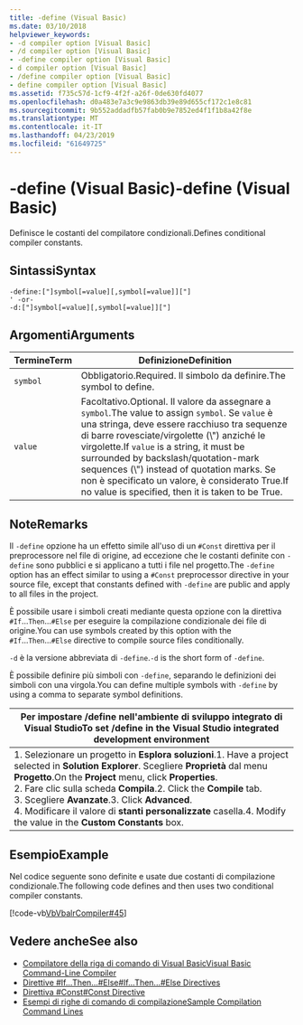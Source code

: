 ```yaml
---
title: -define (Visual Basic)
ms.date: 03/10/2018
helpviewer_keywords:
- -d compiler option [Visual Basic]
- /d compiler option [Visual Basic]
- -define compiler option [Visual Basic]
- d compiler option [Visual Basic]
- /define compiler option [Visual Basic]
- define compiler option [Visual Basic]
ms.assetid: f735c57d-1cf9-4f2f-a26f-0de630fd4077
ms.openlocfilehash: d0a483e7a3c9e9863db39e89d655cf172c1e8c81
ms.sourcegitcommit: 9b552addadfb57fab0b9e7852ed4f1f1b8a42f8e
ms.translationtype: MT
ms.contentlocale: it-IT
ms.lasthandoff: 04/23/2019
ms.locfileid: "61649725"
---
```

# <a name="-define-visual-basic"></a><span data-ttu-id="ea761-102">-define (Visual Basic)</span><span class="sxs-lookup"><span data-stu-id="ea761-102">-define (Visual Basic)</span></span>
<span data-ttu-id="ea761-103">Definisce le costanti del compilatore condizionali.</span><span class="sxs-lookup"><span data-stu-id="ea761-103">Defines conditional compiler constants.</span></span>  
  
## <a name="syntax"></a><span data-ttu-id="ea761-104">Sintassi</span><span class="sxs-lookup"><span data-stu-id="ea761-104">Syntax</span></span>  
  
```  
-define:["]symbol[=value][,symbol[=value]]["]  
' -or-  
-d:["]symbol[=value][,symbol[=value]]["]  
```  
  
## <a name="arguments"></a><span data-ttu-id="ea761-105">Argomenti</span><span class="sxs-lookup"><span data-stu-id="ea761-105">Arguments</span></span>  
  
|<span data-ttu-id="ea761-106">Termine</span><span class="sxs-lookup"><span data-stu-id="ea761-106">Term</span></span>|<span data-ttu-id="ea761-107">Definizione</span><span class="sxs-lookup"><span data-stu-id="ea761-107">Definition</span></span>|  
|---|---|  
|`symbol`|<span data-ttu-id="ea761-108">Obbligatorio.</span><span class="sxs-lookup"><span data-stu-id="ea761-108">Required.</span></span> <span data-ttu-id="ea761-109">Il simbolo da definire.</span><span class="sxs-lookup"><span data-stu-id="ea761-109">The symbol to define.</span></span>|  
|`value`|<span data-ttu-id="ea761-110">Facoltativo.</span><span class="sxs-lookup"><span data-stu-id="ea761-110">Optional.</span></span> <span data-ttu-id="ea761-111">Il valore da assegnare a `symbol`.</span><span class="sxs-lookup"><span data-stu-id="ea761-111">The value to assign `symbol`.</span></span> <span data-ttu-id="ea761-112">Se `value` è una stringa, deve essere racchiuso tra sequenze di barre rovesciate/virgolette (\\") anziché le virgolette.</span><span class="sxs-lookup"><span data-stu-id="ea761-112">If `value` is a string, it must be surrounded by backslash/quotation-mark sequences (\\") instead of quotation marks.</span></span> <span data-ttu-id="ea761-113">Se non è specificato un valore, è considerato True.</span><span class="sxs-lookup"><span data-stu-id="ea761-113">If no value is specified, then it is taken to be True.</span></span>|  
  
## <a name="remarks"></a><span data-ttu-id="ea761-114">Note</span><span class="sxs-lookup"><span data-stu-id="ea761-114">Remarks</span></span>  
 <span data-ttu-id="ea761-115">Il `-define` opzione ha un effetto simile all'uso di un `#Const` direttiva per il preprocessore nel file di origine, ad eccezione che le costanti definite con `-define` sono pubblici e si applicano a tutti i file nel progetto.</span><span class="sxs-lookup"><span data-stu-id="ea761-115">The `-define` option has an effect similar to using a `#Const` preprocessor directive in your source file, except that constants defined with `-define` are public and apply to all files in the project.</span></span>  
  
 <span data-ttu-id="ea761-116">È possibile usare i simboli creati mediante questa opzione con la direttiva `#If`...`Then`...`#Else` per eseguire la compilazione condizionale dei file di origine.</span><span class="sxs-lookup"><span data-stu-id="ea761-116">You can use symbols created by this option with the `#If`...`Then`...`#Else` directive to compile source files conditionally.</span></span>  
  
 <span data-ttu-id="ea761-117">`-d` è la versione abbreviata di `-define`.</span><span class="sxs-lookup"><span data-stu-id="ea761-117">`-d` is the short form of `-define`.</span></span>  
  
 <span data-ttu-id="ea761-118">È possibile definire più simboli con `-define`, separando le definizioni dei simboli con una virgola.</span><span class="sxs-lookup"><span data-stu-id="ea761-118">You can define multiple symbols with `-define` by using a comma to separate symbol definitions.</span></span>  
  
|<span data-ttu-id="ea761-119">Per impostare /define nell'ambiente di sviluppo integrato di Visual Studio</span><span class="sxs-lookup"><span data-stu-id="ea761-119">To set /define in the Visual Studio integrated development environment</span></span>|  
|---|  
|<span data-ttu-id="ea761-120">1.  Selezionare un progetto in **Esplora soluzioni**.</span><span class="sxs-lookup"><span data-stu-id="ea761-120">1.  Have a project selected in **Solution Explorer**.</span></span> <span data-ttu-id="ea761-121">Scegliere **Proprietà** dal menu **Progetto**.</span><span class="sxs-lookup"><span data-stu-id="ea761-121">On the **Project** menu, click **Properties**.</span></span> <br /><span data-ttu-id="ea761-122">2.  Fare clic sulla scheda **Compila**.</span><span class="sxs-lookup"><span data-stu-id="ea761-122">2.  Click the **Compile** tab.</span></span><br /><span data-ttu-id="ea761-123">3.  Scegliere **Avanzate**.</span><span class="sxs-lookup"><span data-stu-id="ea761-123">3.  Click **Advanced**.</span></span><br /><span data-ttu-id="ea761-124">4.  Modificare il valore di **stanti personalizzate** casella.</span><span class="sxs-lookup"><span data-stu-id="ea761-124">4.  Modify the value in the **Custom Constants** box.</span></span>|  
  
## <a name="example"></a><span data-ttu-id="ea761-125">Esempio</span><span class="sxs-lookup"><span data-stu-id="ea761-125">Example</span></span>  
 <span data-ttu-id="ea761-126">Nel codice seguente sono definite e usate due costanti di compilazione condizionale.</span><span class="sxs-lookup"><span data-stu-id="ea761-126">The following code defines and then uses two conditional compiler constants.</span></span>  
  
 [!code-vb[VbVbalrCompiler#45](~/samples/snippets/visualbasic/VS_Snippets_VBCSharp/VbVbalrCompiler/VB/Class1.vb#45)]  
  
## <a name="see-also"></a><span data-ttu-id="ea761-127">Vedere anche</span><span class="sxs-lookup"><span data-stu-id="ea761-127">See also</span></span>

- [<span data-ttu-id="ea761-128">Compilatore della riga di comando di Visual Basic</span><span class="sxs-lookup"><span data-stu-id="ea761-128">Visual Basic Command-Line Compiler</span></span>](../../../visual-basic/reference/command-line-compiler/index.md)
- [<span data-ttu-id="ea761-129">Direttive #If...Then...#Else</span><span class="sxs-lookup"><span data-stu-id="ea761-129">#If...Then...#Else Directives</span></span>](../../../visual-basic/language-reference/directives/if-then-else-directives.md)
- [<span data-ttu-id="ea761-130">Direttiva #Const</span><span class="sxs-lookup"><span data-stu-id="ea761-130">#Const Directive</span></span>](../../../visual-basic/language-reference/directives/const-directive.md)
- [<span data-ttu-id="ea761-131">Esempi di righe di comando di compilazione</span><span class="sxs-lookup"><span data-stu-id="ea761-131">Sample Compilation Command Lines</span></span>](../../../visual-basic/reference/command-line-compiler/sample-compilation-command-lines.md)
